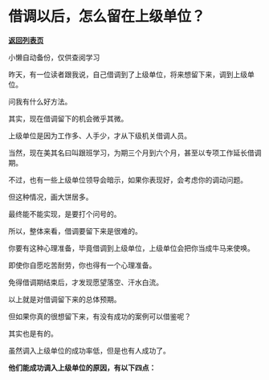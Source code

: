 # 借调以后，怎么留在上级单位？

[**返回列表页**](/gzh/费曼的小茶馆)

小懒自动备份，仅供查阅学习

昨天，有一位读者跟我说，自己借调到了上级单位，将来想留下来，调到上级单位。

问我有什么好方法。

其实，现在借调留下的机会微乎其微。

上级单位是因为工作多、人手少，才从下级机关借调人员。

当然，现在美其名曰叫跟班学习，为期三个月到六个月，甚至以专项工作延长借调期。

不过，也有一些上级单位领导会暗示，如果你表现好，会考虑你的调动问题。  

但这种情况，画大饼居多。  

最终能不能实现，是要打个问号的。

所以，整体来看，借调要留下来是很难的。  

你要有这种心理准备，毕竟借调到上级单位，上级单位会把你当成牛马来使唤。

即使你自愿吃苦耐劳，你也得有一个心理准备。

免得借调期结束后，才发现愿望落空、汗水白流。  

以上就是对借调留下来的总体预期。  

但如果你真的很想留下来，有没有成功的案例可以借鉴呢？  

其实也是有的。  

虽然调入上级单位的成功率低，但是也有人成功了。

**他们能成功调入上级单位的原因，有以下四点：**  

